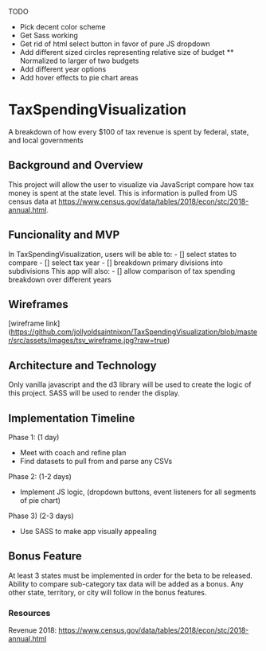 TODO
* Pick decent color scheme
* Get Sass working
* Get rid of html select button in favor of pure JS dropdown
* Add different sized circles representing relative size of budget
** Normalized to larger of two budgets
* Add different year options
* Add hover effects to pie chart areas

# TaxSpendingVisualization

  A breakdown of how every $100 of tax revenue is spent by federal, state, and local governments

## Background and Overview

  This project will allow the user to visualize via JavaScript compare how tax money is spent at the state level.  This is information is pulled from US census data at https://www.census.gov/data/tables/2018/econ/stc/2018-annual.html.

## Funcionality and MVP

  In TaxSpendingVisualization, users will be able to:
    - [] select states to compare
    - [] select tax year
    - [] breakdown primary divisions into subdivisions
  This app will also:
    - [] allow comparison of tax spending breakdown over different years

    
## Wireframes

[wireframe link] (https://github.com/jollyoldsaintnixon/TaxSpendingVisualization/blob/master/src/assets/images/tsv_wireframe.jpg?raw=true)


## Architecture and Technology

Only vanilla javascript and the d3 library will be used to create the logic of this project.  SASS will be used to render the display.  

## Implementation Timeline

Phase 1: (1 day)
* Meet with coach and refine plan
* Find datasets to pull from and parse any CSVs

Phase 2: (1-2 days)
* Implement JS logic, (dropdown buttons, event listeners for all segments of pie chart)

Phase 3) (2-3 days)
* Use SASS to make app visually appealing

## Bonus Feature
  
  At least 3 states must be implemented in order for the beta to be released.  Ability to compare sub-category tax data will be added as a bonus.  Any other state, territory, or city will follow in the bonus features.

### Resources

  Revenue 2018: https://www.census.gov/data/tables/2018/econ/stc/2018-annual.html

